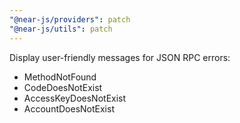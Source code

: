 ```yaml
---
"@near-js/providers": patch
"@near-js/utils": patch
---
```


Display user-friendly messages for JSON RPC errors:

- MethodNotFound
- CodeDoesNotExist
- AccessKeyDoesNotExist
- AccountDoesNotExist
